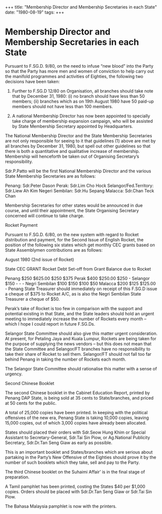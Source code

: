 +++ 
title: "Membership Director and Membership Secretaries in each State"
date: "1980-08-19"
tags:
+++

# Membership Director and Membership Secretaries in each State

Pursuant to F.SG.D. 9/80, on the need to infuse “new blood” into the Party so that the Party has more men and women of conviction to help carry out the manifold programmes and activities of Eighties, the following two decisions have been taken:

1.	Further to F.SG.D 12/80 on Organisation, all branches should take note that by December 31, 1980:
(i)	no branch should have less than 50 members;
(ii)	branches which as on 19th August 1980 have 50 paid-up members should not  have less than 100 members.</u>

2.	A national Membership Director has now been appointed to specially take charge of membership expansion campaign, who will be assisted by State Membership Secretary appointed by Headquarters.

The National Membership Director and the State Membership Secretaries are not only responsible for seeing to it that guidelines (1) above are met by all branches by December 31, 1980, but spell out other guidelines so that there is both a quantitative and qualitative increase of membership. Membership will henceforth be taken out of Organising Secretary’s responsibility.

Sdr.P.Patto will be the first National Membership Director and the various State Membership Secretaries are as follows:

Penang: 		Sdr.Peter Dason
Perak: 			Sdr.Lim Cho Hock
Selangor/Fed.Territory: 	Sdr.Liew Ah Kim
Negeri Sembilan:	Sdr.Hu Sepang 
Malacca:		Sdr.Chan Teck Chan  

Membership Secretaries for other states would be announced in due course, and until their appointment, the State Organising Secretary concerned will continue to take charge.

Rocket Payment

Pursuant to F.SG.D. 6/80, on the new system with regard to Rocket distribution and payment, for the Second Issue of English Rocket, the position of the following six states which get monthly CEC grants based on State Assemblymen contributions are as follows:

August 1980 (2nd issue of Rocket) 

State 		CEC GRANT	Rocket Debt	Set-off from Grant	Balance due to Rocket

Penang 		$250		$625.00		$250			$375
Perak		$400		$250.00		$250			    -
Selangor	$150		      -		   -			    -
Negri 
Sembilan	$100		$150		$100			$50
Malacca	$200		$125		$125.00			    -
Penang State Treasurer should immediately on receipt of this F.SG.D issue a cheque of $375 to Rocket A/C, as is also the Negri Sembilan State Treasurer a cheque of $50.

Perak’s take of Rocket is too few in comparison with the support and potential existing in that State, and the State leaders should hold an urgent meeting to immediately increase the number of Rockets every month – which I hope I could report in future F.SG.Ds.

Selangor State Committee should also give this matter urgent consideration. At present, for Petaling Jaya and Kuala Lumpur, Rockets are being taken for the purpose of supplying the news vendors – but this does not mean that the State Committee and Selangor/FT branches have no responsibility to take their share of Rocket to sell them. Selangor/FT should not fall too far behind Penang in taking the number of Rockets each month.

The Selangor State Committee should rationalise this matter with a sense of urgency.

Second Chinese Booklet 

The second Chinese booklet in the Cabinet Education Report, printed by Penang DAP State, is being sold at 35 cents to State/branches, and priced at 50 cents for the public. 

A total of 25,000 copies have been printed. In keeping with the political offensives of the new era, Penang State is taking 10,000 copies, leaving 15,000 copies, out of which 3,000 copies have already been allocated.

States should placed their orders with Sdr.Seow Hung Khim or Special Assistant to Secretary-General, Sdr.Tai Sin Piow, or Ag.National Publicity Secretary, Sdr.Dr.Tan Seng Giaw as early as possible.

This is an important booklet and States/branches which are serious about partaking in the Party’s New Offensive of the Eighties should prove it by the number of such booklets which they take, sell and pay to the Party.

The third Chinese booklet on the Suhaimi Affair’ is in the final stage of preparation.

A Tamil pamphlet has been printed, costing the States $40 per $1,000 copies. Orders should be placed with Sdr.Dr.Tan Seng Giaw or Sdr.Tai Sin Piow.

The Bahasa Malaysia pamphlet is now with the printers.
 
